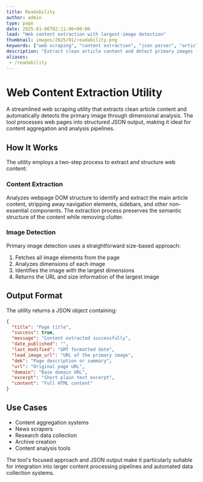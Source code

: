 ```yaml
---
title: Readability
author: admin
type: page
date: 2025-01-06T02:11:06+00:00
lead: "Web content extraction with largest-image detection"
thumbnail: images/2025/01/readability.png
keywords: ["web scraping", "content extraction", "json parser", "article extraction", "image detection"]
description: "Extract clean article content and detect primary images from websites with JSON output"
aliases:
 - /readability
---
```


# Web Content Extraction Utility

A streamlined web scraping utility that extracts clean article content and automatically detects the primary image through dimensional analysis. The tool processes web pages into structured JSON output, making it ideal for content aggregation and analysis pipelines.

## How It Works

The utility employs a two-step process to extract and structure web content:

### Content Extraction
Analyzes webpage DOM structure to identify and extract the main article content, stripping away navigation elements, sidebars, and other non-essential components. The extraction process preserves the semantic structure of the content while removing clutter.

### Image Detection
Primary image detection uses a straightforward size-based approach:

1. Fetches all image elements from the page
2. Analyzes dimensions of each image
3. Identifies the image with the largest dimensions
4. Returns the URL and size information of the largest image

## Output Format

The utility returns a JSON object containing:

```json
{
  "title": "Page title",
  "success": true,
  "message": "Content extracted successfully",
  "date_published": "",
  "last_modified": "GMT formatted date",
  "lead_image_url": "URL of the primary image",
  "dek": "Page description or summary",
  "url": "Original page URL",
  "domain": "Base domain URL",
  "excerpt": "Short plain text excerpt",
  "content": "Full HTML content"
}
```

## Use Cases

- Content aggregation systems
- News scrapers
- Research data collection
- Archive creation
- Content analysis tools

The tool's focused approach and JSON output make it particularly suitable for integration into larger content processing pipelines and automated data collection systems.
